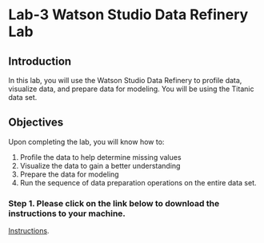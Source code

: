 # Lab-3 Watson Studio Data Refinery Lab

## Introduction
In this lab, you will use the Watson Studio Data Refinery to profile data, visualize data, and prepare data for modeling. You will be using the Titanic data set.  

## Objectives 

Upon completing the lab, you will know how to:
1. Profile the data to help determine missing values
1. Visualize the data to gain a better understanding
1. Prepare the data for modeling
1. Run the sequence of data preparation operations on the entire data set.

### Step 1.  Please click on the link below to download the instructions to your machine.

[Instructions](https://github.com/bleonardb3/AA_POT_07-02/raw/master/Lab-3/Data%20Refinery%20Lab_v12.pdf).


